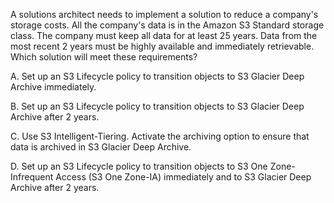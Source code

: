 A solutions architect needs to implement a solution to reduce a company's storage costs. All the company's data is in the Amazon S3 Standard storage class. The company must keep all data for at least 25 years. Data from the most recent 2 years must be highly available and immediately retrievable. Which solution will meet these requirements? 

A. Set up an S3 Lifecycle policy to transition objects to S3 Glacier Deep Archive immediately. 

B. Set up an S3 Lifecycle policy to transition objects to S3 Glacier Deep Archive after 2 years. 

C. Use S3 Intelligent-Tiering. Activate the archiving option to ensure that data is archived in S3 Glacier Deep Archive. 

D. Set up an S3 Lifecycle policy to transition objects to S3 One Zone-Infrequent Access (S3 One Zone-IA) immediately and to S3 Glacier Deep Archive after 2 years.